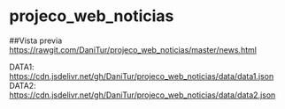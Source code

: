 # projeco_web_noticias

##Vista previa
https://rawgit.com/DaniTur/projeco_web_noticias/master/news.html


DATA1: https://cdn.jsdelivr.net/gh/DaniTur/projeco_web_noticias/data/data1.json
DATA2: https://cdn.jsdelivr.net/gh/DaniTur/projeco_web_noticias/data/data2.json

